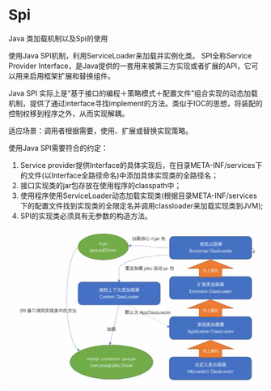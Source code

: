# Spi
Java 类加载机制以及Spi的使用

使用Java SPI机制，利用ServiceLoader来加载并实例化类。
SPI全称Service Provider Interface，是Java提供的一套用来被第三方实现或者扩展的API，它可以用来启用框架扩展和替换组件。

Java SPI 实际上是“基于接口的编程＋策略模式＋配置文件”组合实现的动态加载机制，提供了通过interface寻找implement的方法。类似于IOC的思想，将装配的控制权移到程序之外，从而实现解耦。

适应场景：调用者根据需要，使用、扩展或替换实现策略。

使用Java SPI需要符合的约定：

1. Service provider提供Interface的具体实现后，在目录META-INF/services下的文件(以Interface全路径命名)中添加具体实现类的全路径名；
2. 接口实现类的jar包存放在使用程序的classpath中；
3. 使用程序使用ServiceLoader动态加载实现类(根据目录META-INF/services下的配置文件找到实现类的全限定名并调用classloader来加载实现类到JVM);
4. SPI的实现类必须具有无参数的构造方法。

![image](https://github.com/luoweian/Spi/blob/main/class-loader/%E7%B1%BB%E5%8A%A0%E8%BD%BD%E5%99%A8%E4%B8%8Espi.png)
